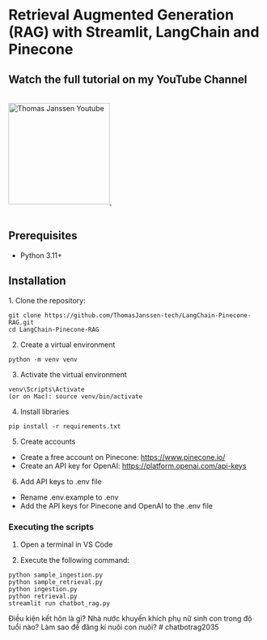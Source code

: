 <h1>Retrieval Augmented Generation (RAG) with Streamlit, LangChain and Pinecone</h1>

<h2>Watch the full tutorial on my YouTube Channel</h2>
<div>
    &nbsp;<br>
<a href="https://www.youtube.com/watch?v=A3WKdt_MNZQ">
    <img src="https://github.com/ThomasJanssen-tech/LangChain-Pinecone-RAG/blob/main/thumbnail.png" alt="Thomas Janssen Youtube" width="200"/>
</a>
    &nbsp;<br>
     &nbsp;<br>
</div>

<h2>Prerequisites</h2>
<ul>
  <li>Python 3.11+</li>
</ul>

<h2>Installation</h2>
1. Clone the repository:

```
git clone https://github.com/ThomasJanssen-tech/LangChain-Pinecone-RAG.git
cd LangChain-Pinecone-RAG
```

2. Create a virtual environment

```
python -m venv venv
```

3. Activate the virtual environment

```
venv\Scripts\Activate
(or on Mac): source venv/bin/activate
```

4. Install libraries

```
pip install -r requirements.txt
```

5. Create accounts

- Create a free account on Pinecone: https://www.pinecone.io/
- Create an API key for OpenAI: https://platform.openai.com/api-keys

6. Add API keys to .env file

- Rename .env.example to .env
- Add the API keys for Pinecone and OpenAI to the .env file

<h3>Executing the scripts</h3>

1. Open a terminal in VS Code

2. Execute the following command:

```
python sample_ingestion.py
python sample_retrieval.py
python ingestion.py
python retrieval.py
streamlit run chatbot_rag.py
```

Điều kiện kết hôn là gì?
Nhà nước khuyến khích phụ nữ sinh con trong độ tuổi nào?
Làm sao để đăng kí nuôi con nuôi?
#   c h a t b o t r a g 2 0 3 5  
 